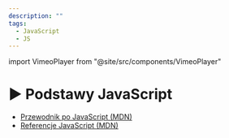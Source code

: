 ```yaml
---
description: ""
tags:
  - JavaScript
  - JS
---
```


import VimeoPlayer from "@site/src/components/VimeoPlayer"

# ▶️ Podstawy JavaScript

<VimeoPlayer videoId="752142412" />

- [Przewodnik po JavaScript (MDN)](https://developer.mozilla.org/en-US/docs/Learn/JavaScript)
- [Referencje JavaScript (MDN)](https://developer.mozilla.org/en-US/docs/Web/JavaScript/Reference)
